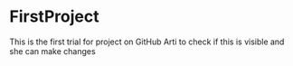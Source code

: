 # FirstProject
This is the first trial for project on GitHub
Arti to check if this is visible and she can make changes

